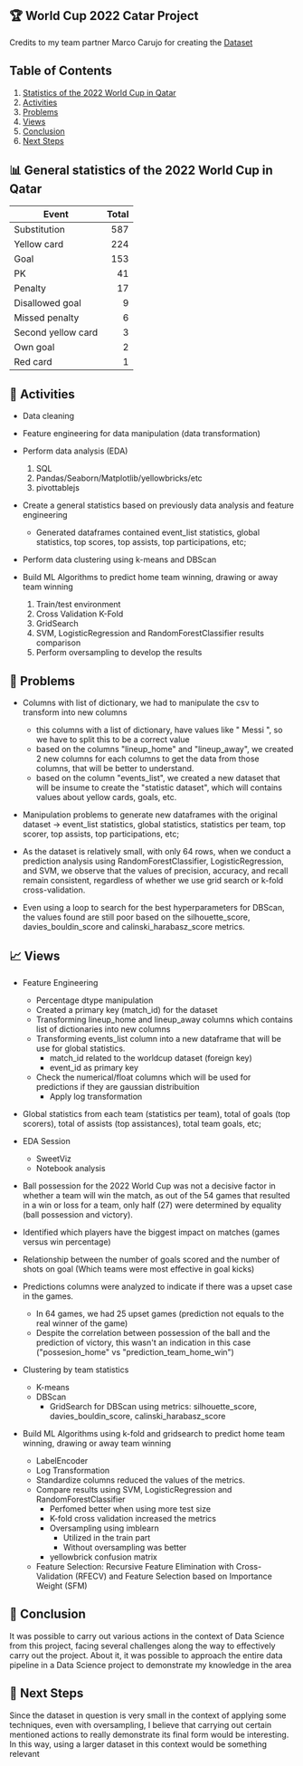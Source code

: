 ## 🏆 World Cup 2022 Catar Project 

Credits to my team partner Marco Carujo for creating the [Dataset](https://www.kaggle.com/datasets/mcarujo/fifa-world-cup-2022-catar)

## Table of Contents
1. [Statistics of the 2022 World Cup in Qatar](#statistics)
2. [Activities](#activities)
3. [Problems](#problems)
4. [Views](#views)
5. [Conclusion](#conclusion)
6. [Next Steps](#next-steps)

<a name="statistics"></a>
## 📊 General statistics of the 2022 World Cup in Qatar
|        Event       | Total |
|-------------------|-------:|
|    Substitution    |  587  |
|     Yellow card    |  224  |
|        Goal        |  153  |
|         PK         |   41  |
|       Penalty      |   17  |
|   Disallowed goal  |   9   |
|   Missed penalty   |   6   |
| Second yellow card |   3   |
|      Own goal      |   2   |
|      Red card      |   1   |

<a name="activities"></a>
## 🔧 Activities

- Data cleaning

- Feature engineering for data manipulation (data transformation)

- Perform data analysis (EDA)
    1. SQL
    2. Pandas/Seaborn/Matplotlib/yellowbricks/etc
    3. pivottablejs

- Create a general statistics based on previously data analysis and feature engineering
    - Generated dataframes contained event_list statistics, global statistics, top scores, top assists, top participations, etc;

- Perform data clustering using k-means and DBScan

- Build ML Algorithms to predict home team winning, drawing or away team winning
    1. Train/test environment
    2. Cross Validation K-Fold
    3. GridSearch
    4. SVM, LogisticRegression and RandomForestClassifier results comparison
    5. Perform oversampling to develop the results

<a name="problems"></a>
## 🤔 Problems

* Columns with list of dictionary, we had to manipulate the csv to transform into new columns
    - this columns with a list of dictionary, have values like " Messi ", so we have to split this to be a correct value
    - based on the columns "lineup_home" and "lineup_away", we created 2 new columns for each columns to get the data from those columns, that will be better to understand.
    - based on the column "events_list", we created a new dataset that will be insume to create the "statistic dataset", which will contains values about yellow cards, goals, etc.
    
* Manipulation problems to generate new dataframes with the original dataset -> event_list statistics, global statistics, statistics per team, top scorer, top assists, top participations, etc;

* As the dataset is relatively small, with only 64 rows, when we conduct a prediction analysis using RandomForestClassifier, LogisticRegression, and SVM, we observe that the values of precision, accuracy, and recall remain consistent, regardless of whether we use grid search or k-fold cross-validation.

* Even using a loop to search for the best hyperparameters for DBScan, the values found are still poor based on the silhouette_score, davies_bouldin_score and calinski_harabasz_score metrics.

<a name="views"></a>
## 📈 Views

* Feature Engineering
    - Percentage dtype manipulation
    - Created a primary key (match_id) for the dataset
    - Transforming lineup_home and lineup_away columns which contains list of dictionaries into new columns
    - Transforming events_list column into a new dataframe that will be use for global statistics.
        - match_id related to the worldcup dataset (foreign key)
        - event_id as primary key
    - Check the numerical/float columns which will be used for predictions if they are gaussian distribuition
        - Apply log transformation

* Global statistics from each team (statistics per team), total of goals (top scorers), total of assists (top assistances), total team goals, etc;

* EDA Session
    - SweetViz 
    - Notebook analysis

* Ball possession for the 2022 World Cup was not a decisive factor in whether a team will win the match, as out of the 54 games that resulted in a win or loss for a team, only half (27) were determined by equality (ball possession and victory).

* Identified which players have the biggest impact on matches (games versus win percentage)

* Relationship between the number of goals scored and the number of shots on goal (Which teams were most effective in goal kicks)

* Predictions columns were analyzed to indicate if there was a upset case in the games.
    - In 64 games, we had 25 upset games (prediction not equals to the real winner of the game)
    - Despite the correlation between possession of the ball and the prediction of victory, this wasn't an indication in this case
        ("possesion_home" vs "prediction_team_home_win")

* Clustering by team statistics
    - K-means
    - DBScan
        - GridSearch for DBScan using metrics: silhouette_score, davies_bouldin_score, calinski_harabasz_score

* Build ML Algorithms using k-fold and gridsearch to predict home team winning, drawing or away team winning
    - LabelEncoder
    - Log Transformation
    - Standardize columns reduced the values of the metrics.
    - Compare results using SVM, LogisticRegression and RandomForestClassifier
        - Perfomed better when using more test size
        - K-fold cross validation increased the metrics
        - Oversampling using imblearn
            - Utilized in the train part
            - Without oversampling was better
        - yellowbrick confusion matrix
    - Feature Selection: Recursive Feature Elimination with Cross-Validation (RFECV) and Feature Selection based on Importance Weight (SFM)

<a name="conclusion"></a>
## 🏁 Conclusion

It was possible to carry out various actions in the context of Data Science from this project, facing several challenges along the way to effectively carry out the project. About it, it was possible to approach the entire data pipeline in a Data Science project to demonstrate my knowledge in the area

<a name="next-steps"></a>
## 🚀 Next Steps

Since the dataset in question is very small in the context of applying some techniques, even with oversampling, I believe that carrying out certain mentioned actions to really demonstrate its final form would be interesting. In this way, using a larger dataset in this context would be something relevant

